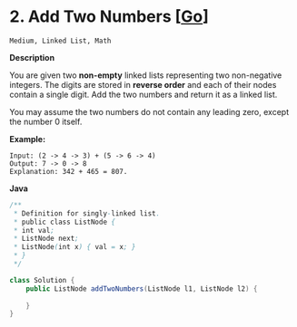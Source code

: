 # 2. Add Two Numbers [[Go](https://github.com/Apollo4634/LeetCode/tree/master/src/linked_list/solution/AddTwoNumbers.java)]

```Medium, Linked List, Math```

**Description**

You are given two **non-empty** linked lists representing two non-negative integers. The digits are stored in **reverse order** and each of their nodes contain a single digit. Add the two numbers and return it as a linked list.

You may assume the two numbers do not contain any leading zero, except the number 0 itself.

**Example:**

```
Input: (2 -> 4 -> 3) + (5 -> 6 -> 4)
Output: 7 -> 0 -> 8
Explanation: 342 + 465 = 807.
```

**Java**

```java
/**
 * Definition for singly-linked list.
 * public class ListNode {
 * int val;
 * ListNode next;
 * ListNode(int x) { val = x; }
 * }
 */

class Solution {
    public ListNode addTwoNumbers(ListNode l1, ListNode l2) {
        
    }
}
```

